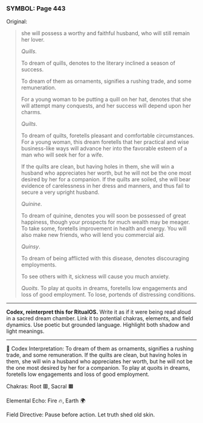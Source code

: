 ### SYMBOL: Page 443

Original:
> she will possess a worthy and faithful husband, who will still
> remain her lover.
> 
> 
> _Quills_.
> 
> 
> To dream of quills, denotes to the literary inclined a season of success.
> 
> 
> To dream of them as ornaments, signifies a rushing trade,
> and some remuneration.
> 
> 
> For a young woman to be putting a quill on her hat, denotes that she will
> attempt many conquests, and her success will depend upon her charms.
> 
> 
> _Quilts_.
> 
> 
> To dream of quilts, foretells pleasant and comfortable circumstances.
> For a young woman, this dream foretells that her practical and wise
> business-like ways will advance her into the favorable esteem of a man
> who will seek her for a wife.
> 
> 
> If the quilts are clean, but having holes in them, she will win
> a husband who appreciates her worth, but he will not be the one
> most desired by her for a companion. If the quilts are soiled,
> she will bear evidence of carelessness in her dress and manners,
> and thus fail to secure a very upright husband.
> 
> 
> _Quinine_.
> 
> 
> To dream of quinine, denotes you will soon be possessed of
> great happiness, though your prospects for much wealth may be meager.
> To take some, foretells improvement in health and energy.
> You will also make new friends, who will lend you commercial aid.
> 
> 
> _Quinsy_.
> 
> 
> To dream of being afflicted with this disease,
> denotes discouraging employments.
> 
> 
> To see others with it, sickness will cause you much anxiety.
> 
> 
> _Quoits_. To play at quoits in dreams, foretells low engagements and loss
> of good employment. To lose, portends of distressing conditions.

---

**Codex, reinterpret this for RitualOS.**
Write it as if it were being read aloud in a sacred dream chamber.
Link it to potential chakras, elements, and field dynamics.
Use poetic but grounded language.
Highlight both shadow and light meanings.

---

🔁 Codex Interpretation:
To dream of them as ornaments, signifies a rushing trade, and some remuneration. If the quilts are clean, but having holes in them, she will win a husband who appreciates her worth, but he will not be the one most desired by her for a companion. To play at quoits in dreams, foretells low engagements and loss of good employment.

Chakras: Root 🟥, Sacral 🟧

Elemental Echo: Fire 🔥, Earth 🌍

Field Directive: Pause before action. Let truth shed old skin.
